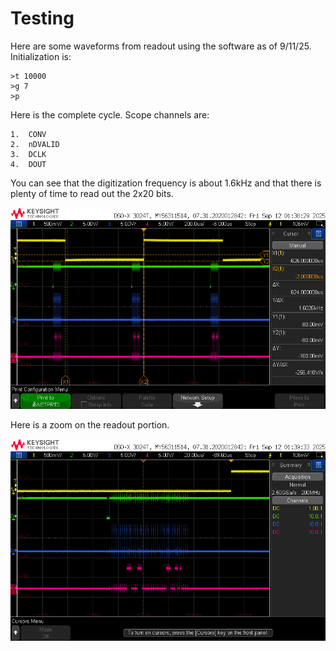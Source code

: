 # Testing

Here are some waveforms from readout using the software as of 9/11/25.
Initialization is:

    >t 10000
    >g 7
    >p
    
Here is the complete cycle.  Scope channels are:

    1.  CONV
	2.  nDVALID
	3.  DCLK
	4.  DOUT
	
You can see that the digitization frequency is about 1.6kHz and that there is plenty of time to read out the 2x20 bits.

![Full readout](full_cycle_10k.png)

Here is a zoom on the readout portion.

![Readout part](readout_10k.png)
